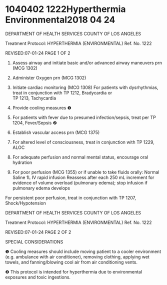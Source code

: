 # 1040402 1222Hyperthermia Environmental2018 04 24

DEPARTMENT OF HEALTH SERVICES 
COUNTY OF LOS ANGELES 
 
Treatment Protocol: HYPERTHERMIA  (ENVIRONMENTAL) Ref. No. 1222 
 
 
 
 
 
 
REVISED:07-01-24 PAGE 1 OF 2 
 
1. Assess airway and initiate basic and/or advanced airway maneuvers prn (MCG 1302) 
 
2. Administer Oxygen prn (MCG 1302) 
 
3. Initiate cardiac monitoring (MCG 1308) 
For patients with dysrhythmias, treat in conjunction with TP 1212, Bradycardia or                       
TP 1213, Tachycardia  
 
4. Provide cooling measures ❶ 
 
5. For patients with fever due to presumed infection/sepsis, treat per TP 1204, Fever/Sepsis ❷ 
 
6. Establish vascular access prn (MCG 1375) 
 
7. For altered level of consciousness, treat in conjunction with TP 1229, ALOC 
 
8. For adequate perfusion and normal mental status, encourage oral hydration 
 
9. For poor perfusion (MCG 1355) or if unable to take fluids orally: 
Normal Saline 1L IV rapid infusion 
Reassess after each 250 mL increment for evidence of volume overload (pulmonary edema); 
stop infusion if pulmonary edema develops 
 
For persistent poor perfusion, treat in conjunction with TP 1207, Shock/Hypotension 
 
 
  

DEPARTMENT OF HEALTH SERVICES 
COUNTY OF LOS ANGELES 
 
Treatment Protocol: HYPERTHERMIA  (ENVIRONMENTAL) Ref. No. 1222 
 
 
 
 
 
 
REVISED:07-01-24 PAGE 2 OF 2 
 
SPECIAL CONSIDERATIONS 
 
❶    Cooling measures should include moving patient to a cooler environment (e.g. ambulance with air 
conditioner), removing clothing, applying wet towels, and fanning/blowing cool air from air 
conditioning vents. 
 
❷ This protocol is intended for hyperthermia due to environmental exposures and toxic ingestions.
